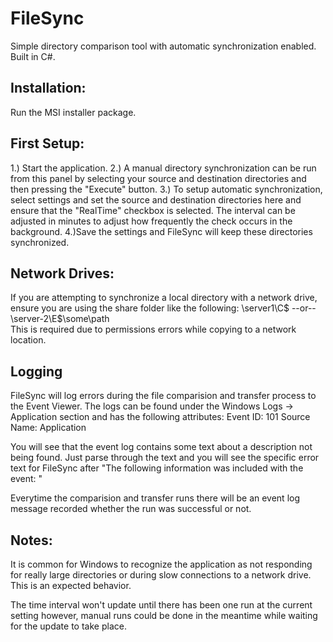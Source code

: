# FileSync

Simple directory comparison tool with automatic synchronization enabled. Built in C#.

## Installation:

Run the MSI installer package.

## First Setup:

1.) Start the application.
2.) A manual directory synchronization can be run from this panel by selecting your source and destination directories and then pressing the "Execute" button. 
3.) To setup automatic synchronization, select settings and set the source and destination directories here and ensure that the "RealTime" checkbox is selected. The interval can be adjusted in minutes to adjust how frequently the check occurs in the background.
4.)Save the settings and FileSync will keep these directories synchronized.


## Network Drives:

If you are attempting to synchronize a local directory with a network drive, ensure you are using the share folder like the following: \\server1\C$ --or-- \\server-2\E$\some\path\
This is required due to permissions errors while copying to a network location. 


## Logging

FileSync will log errors during the file comparision and transfer process to the Event Viewer. The logs can be found under the Windows Logs -> Application section and has the following attributes:
  Event ID: 101
  Source Name: Application
  
You will see that the event log contains some text about a description not being found. Just parse through the text and you will see the specific error text for FileSync after "The following information was included with the event: "

Everytime the comparision and transfer runs there will be an event log message recorded whether the run was successful or not.

## Notes:

It is common for Windows to recognize the application as not responding for really large directories or during slow connections to a network drive. This is an expected behavior. 

The time interval won't update until there has been one run at the current setting however, manual runs could be done in the meantime while waiting for the update to take place.


